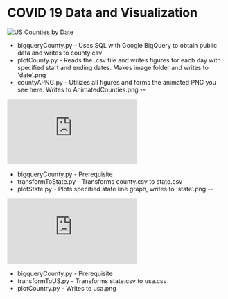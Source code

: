 # COVID 19 Data and Visualization  

![US Counties by Date](https://raw.githubusercontent.com/immortalcosmo/c19_visual/master/AnimatedCounties.png)

+ bigqueryCounty.py - Uses SQL with Google BigQuery to obtain public data and writes to county.csv  
+ plotCounty.py - Reads the .csv file and writes figures for each day with specified start and ending dates. Makes image folder and writes to 'date'.png 
+ countyAPNG.py - Utilizes all figures and forms the animated PNG you see here. Writes to AnimatedCounties.png
--

![State by Date](https://raw.githubusercontent.com/immortalcosmo/c19_visual/master/GA.html)

+ bigqueryCounty.py - Prerequisite
+ transformToState.py - Transforms county.csv to state.csv
+ plotState.py - Plots specified state line graph, writes to 'state'.png
--

![COVID-19 in the U.S](https://raw.githubusercontent.com/immortalcosmo/c19_visual/master/usa.html)

+ bigqueryCounty.py - Prerequisite
+ transformToUS.py - Transforms state.csv to usa.csv
+ plotCountry.py - Writes to usa.png

